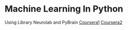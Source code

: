 # Machine Learning In Python
Using Library Neurolab and PyBrain
[Coursera1](https://www.coursera.org/learn/ml-foundations/home/welcome)
[Coursera2]()
